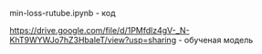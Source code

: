 min-loss-rutube.ipynb - код

https://drive.google.com/file/d/1PMfdlz4gV-_N-KhT9WYWJo7hZ3HbaleT/view?usp=sharing - обученая модель